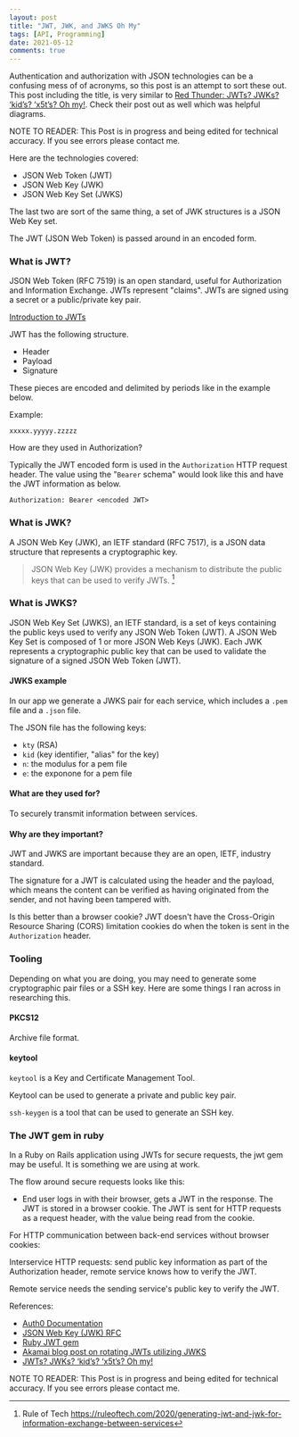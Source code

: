 ```yaml
---
layout: post
title: "JWT, JWK, and JWKS Oh My"
tags: [API, Programming]
date: 2021-05-12
comments: true
---
```


Authentication and authorization with JSON technologies can be a confusing mess of of acronyms, so this post is an attempt to sort these out. This post including the title, is very similar to [Red Thunder: JWTs? JWKs? ‘kid’s? ‘x5t’s? Oh my!](https://redthunder.blog/2017/06/08/jwts-jwks-kids-x5ts-oh-my/). Check their post out as well which was helpful diagrams.

NOTE TO READER: This Post is in progress and being edited for technical accuracy. If you see errors please contact me.

Here are the technologies covered:

* JSON Web Token (JWT)
* JSON Web Key (JWK)
* JSON Web Key Set (JWKS)

The last two are sort of the same thing, a set of JWK structures is a JSON Web Key set.

The JWT (JSON Web Token) is passed around in an encoded form.

### What is JWT?

JSON Web Token (RFC 7519) is an open standard, useful for Authorization and Information Exchange. JWTs represent "claims". JWTs are signed using a secret or a public/private key pair.

[Introduction to JWTs](https://jwt.io/introduction/)

JWT has the following structure.

* Header
* Payload
* Signature

These pieces are encoded and delimited by periods like in the example below.

Example:

`xxxxx.yyyyy.zzzzz`

How are they used in Authorization?

Typically the JWT encoded form is used in the `Authorization` HTTP request header. The value using the "`Bearer` schema" would look like this and have the JWT information as below.

`Authorization: Bearer <encoded JWT>` 


### What is JWK?

A JSON Web Key (JWK), an IETF standard (RFC 7517), is a JSON data structure that represents a cryptographic key.

> JSON Web Key (JWK) provides a mechanism to distribute the public keys that can be used to verify JWTs. [^ruleoftech]

### What is JWKS?

JSON Web Key Set (JWKS), an IETF standard, is a set of keys containing the public keys used to verify any JSON Web Token (JWT). A JSON Web Key Set is composed of 1 or more JSON Web Keys (JWK). Each JWK represents a cryptographic public key that can be used to validate the signature of a signed JSON Web Token (JWT).

#### JWKS example

In our app we generate a JWKS pair for each service, which includes a `.pem` file and a `.json` file.

The JSON file has the following keys:

- `kty` (RSA)
- `kid` (key identifier, "alias" for the key)
- `n`: the modulus for a pem file
- `e`: the exponone for a pem file


#### What are they used for?

To securely transmit information between services.


#### Why are they important?

JWT and JWKS are important because they are an open, IETF, industry standard.

The signature for a JWT is calculated using the header and the payload, which means the content can be verified as having originated from the sender, and not having been tampered with.

Is this better than a browser cookie? JWT doesn't have the Cross-Origin Resource Sharing (CORS) limitation cookies do when the token is sent in the `Authorization` header.

### Tooling

Depending on what you are doing, you may need to generate some cryptographic pair files or a SSH key. Here are some things I ran across in researching this.

#### PKCS12

Archive file format.

#### keytool

`keytool` is a Key and Certificate Management Tool.

Keytool can be used to generate a private and public key pair.

`ssh-keygen` is a tool that can be used to generate an SSH key.




### The JWT gem in ruby

In a Ruby on Rails application using JWTs for secure requests, the jwt gem may be useful. It is something we are using at work.

The flow around secure requests looks like this:

- End user logs in with their browser, gets a JWT in the response. The JWT is stored in a browser cookie. The JWT is sent for HTTP requests as a request header, with the value being read from the cookie.

For HTTP communication between back-end services without browser cookies:

Interservice HTTP requests: send public key information as part of the Authorization header, remote service knows how to verify the JWT.

Remote service needs the sending service's public key to verify the JWT.

References:

[^ruleoftech]: Rule of Tech <https://ruleoftech.com/2020/generating-jwt-and-jwk-for-information-exchange-between-services>

* [Auth0 Documentation](https://auth0.com/docs/tokens/json-web-tokens/json-web-key-sets)
* [JSON Web Key (JWK) RFC](https://tools.ietf.org/html/rfc7517)
* [Ruby JWT gem](https://github.com/jwt/ruby-jwt)
* [Akamai blog post on rotating JWTs utilizing JWKS](https://blogs.akamai.com/2019/10/verify-jwt-with-json-web-key-set-jwks-in-api-gateway.html)
* [JWTs? JWKs? ‘kid’s? ‘x5t’s? Oh my!](https://redthunder.blog/2017/06/08/jwts-jwks-kids-x5ts-oh-my/)


NOTE TO READER: This Post is in progress and being edited for technical accuracy. If you see errors please contact me.
